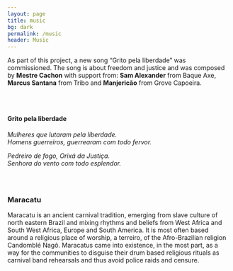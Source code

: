 ```yaml
---
layout: page
title: music
bg: dark
permalink: /music
header: Music
---
```

As part of this project, a new song “Grito pela liberdade” was commissioned.
The song is about freedom and justice and was composed by **Mestre Cachon**
with support from: **Sam Alexander** from Baque Axe, **Marcus Santana**
from Tribo and **Manjericão** from Grove Capoeira.

<div class="text-center" style="margin-top: 4rem; margin-bottom: 4rem">
    <h4>Grito pela liberdade</h4>
    <p>
        <i>
            Mulheres que lutaram pela liberdade.<br/>
            Homens guerreiros, guerrearam com todo fervor.
        </i>
    </p>
    <p>
        <i>
            Pedreiro de fogo, Orixá da Justiça.<br/>
            Senhora do vento com todo esplendor.
        </i>
    </p>
</div>

### Maracatu

Maracatu is an ancient carnival tradition, emerging from slave culture of north
eastern Brazil and mixing rhythms and beliefs from West Africa and South West
Africa, Europe and South America. It is most often based around a religious
place of worship, a terreiro, of the Afro-Brazilian religion Candomblé Nagô.
Maracatus came into existence, in the most part, as a way for the communities
to disguise their drum based religious rituals as carnival band rehearsals and
thus avoid police raids and censure.
